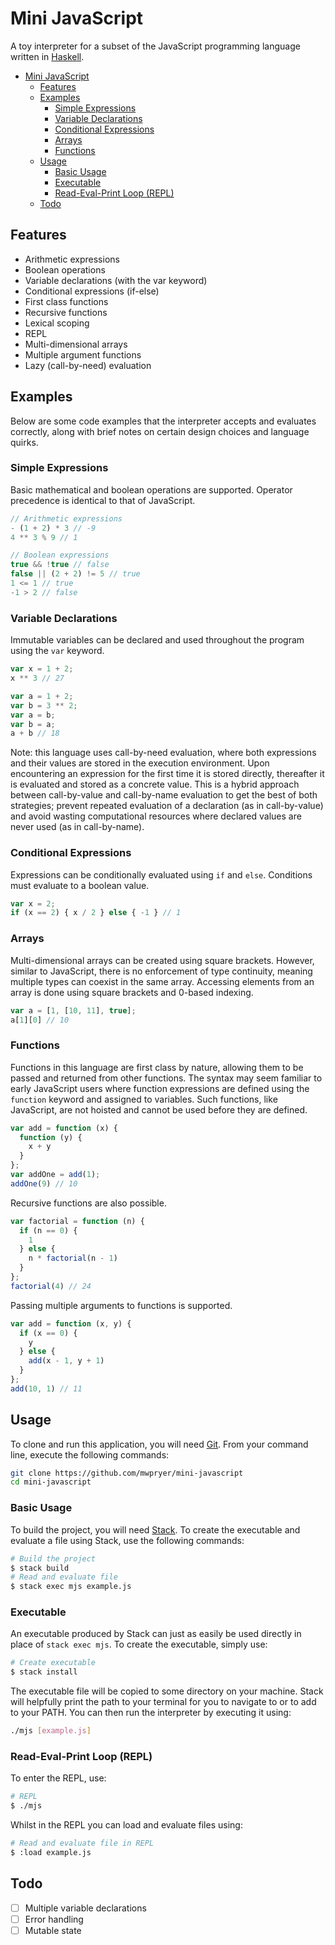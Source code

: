 # Mini JavaScript

A toy interpreter for a subset of the JavaScript programming language written in [Haskell](https://www.haskell.org/).

- [Mini JavaScript](#mini-javascript)
  - [Features](#features)
  - [Examples](#examples)
    - [Simple Expressions](#simple-expressions)
    - [Variable Declarations](#variable-declarations)
    - [Conditional Expressions](#conditional-expressions)
    - [Arrays](#arrays)
    - [Functions](#functions)
  - [Usage](#usage)
    - [Basic Usage](#basic-usage)
    - [Executable](#executable)
    - [Read-Eval-Print Loop (REPL)](#read-eval-print-loop-repl)
  - [Todo](#todo)

## Features

- Arithmetic expressions
- Boolean operations
- Variable declarations (with the var keyword)
- Conditional expressions (if-else)
- First class functions
- Recursive functions
- Lexical scoping
- REPL
- Multi-dimensional arrays
- Multiple argument functions
- Lazy (call-by-need) evaluation

## Examples

Below are some code examples that the interpreter accepts and evaluates correctly, along with brief notes on certain design choices and language quirks.

### Simple Expressions

Basic mathematical and boolean operations are supported. Operator precedence is identical to that of JavaScript.

```js
// Arithmetic expressions
- (1 + 2) * 3 // -9
4 ** 3 % 9 // 1

// Boolean expressions
true && !true // false
false || (2 + 2) != 5 // true
1 <= 1 // true
-1 > 2 // false
```

### Variable Declarations

Immutable variables can be declared and used throughout the program using the `var` keyword.

```js
var x = 1 + 2;
x ** 3 // 27
```

```js
var a = 1 + 2;
var b = 3 ** 2;
var a = b;
var b = a;
a + b // 18
```

Note: this language uses call-by-need evaluation, where both expressions and their values are stored in the execution environment. Upon encountering an expression for the first time it is stored directly, thereafter it is evaluated and stored as a concrete value. This is a hybrid approach between call-by-value and call-by-name evaluation to get the best of both strategies; prevent repeated evaluation of a declaration (as in call-by-value) and avoid wasting computational resources where declared values are never used (as in call-by-name).

### Conditional Expressions

Expressions can be conditionally evaluated using `if` and `else`. Conditions must evaluate to a boolean value.

```js
var x = 2;
if (x == 2) { x / 2 } else { -1 } // 1
```

### Arrays

Multi-dimensional arrays can be created using square brackets. However, similar to JavaScript, there is no enforcement of type continuity, meaning multiple types can coexist in the same array. Accessing elements from an array is done using square brackets and 0-based indexing.

```js
var a = [1, [10, 11], true]; 
a[1][0] // 10
```

### Functions

Functions in this language are first class by nature, allowing them to be passed and returned from other functions. The syntax may seem familiar to early JavaScript users where function expressions are defined using the `function` keyword and assigned to variables. Such functions, like JavaScript, are not hoisted and cannot be used before they are defined.

```js
var add = function (x) {
  function (y) {
    x + y
  }
};
var addOne = add(1);
addOne(9) // 10
```

Recursive functions are also possible.

```js
var factorial = function (n) {
  if (n == 0) {
    1
  } else {
    n * factorial(n - 1)
  }
};
factorial(4) // 24
```

Passing multiple arguments to functions is supported.

```js
var add = function (x, y) {
  if (x == 0) {
    y
  } else {
    add(x - 1, y + 1)
  }
};
add(10, 1) // 11
```

## Usage

To clone and run this application, you will need [Git](https://git-scm.com). From your command line, execute the following commands:

```bash
git clone https://github.com/mwpryer/mini-javascript
cd mini-javascript
````

### Basic Usage

To build the project, you will need [Stack](https://docs.haskellstack.org/en/stable/). To create the executable and evaluate a file using Stack, use the following commands:

```bash
# Build the project
$ stack build
# Read and evaluate file
$ stack exec mjs example.js
```

### Executable

An executable produced by Stack can just as easily be used directly in place of `stack exec mjs`. To create the executable, simply use:

```bash
# Create executable
$ stack install
```

The executable file will be copied to some directory on your machine. Stack will helpfully print the path to your terminal for you to navigate to or to add to your PATH. You can then run the interpreter by executing it using:

```bash
./mjs [example.js]
```

### Read-Eval-Print Loop (REPL)

To enter the REPL, use:

```bash
# REPL
$ ./mjs
```

Whilst in the REPL you can load and evaluate files using:

```bash
# Read and evaluate file in REPL
$ :load example.js
```

## Todo

- [ ] Multiple variable declarations
- [ ] Error handling
- [ ] Mutable state
